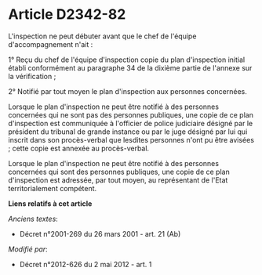 # Article D2342-82

L'inspection ne peut débuter avant que le chef de l'équipe d'accompagnement n'ait : 

1°  Reçu du chef de l'équipe d'inspection copie du plan d'inspection  initial établi conformément au paragraphe 34 de la
dixième partie de  l'annexe sur la vérification ; 

2° Notifié par tout moyen le plan d'inspection aux personnes concernées.

Lorsque le plan d'inspection ne peut être notifié à des personnes concernées qui ne sont pas des personnes publiques, une
copie de ce plan d'inspection est communiquée à l'officier de police judiciaire désigné par le président du tribunal de
grande instance ou par le juge désigné par lui qui inscrit dans son procès-verbal que lesdites personnes n'ont pu être
avisées ; cette copie est annexée au procès-verbal.

Lorsque le plan d'inspection ne peut être notifié à des personnes concernées qui sont des personnes publiques, une copie de
ce plan d'inspection est adressée, par tout moyen, au représentant de l'Etat territorialement compétent.

**Liens relatifs à cet article**

_Anciens textes_:

  - Décret n°2001-269 du 26 mars 2001 - art. 21 (Ab)

_Modifié par_:

  - Décret n°2012-626 du 2 mai 2012 - art. 1
